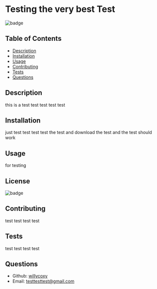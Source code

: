# Testing the very best Test

  
  ![badge](https://img.shields.io/badge/license-MIT-blue)
    

  ## Table of Contents 
  * [Description](#description)
  * [Installation](#installation)
  * [Usage](#usage)
  * [Contributing](#contributing)
  * [Tests](#tests)
  * [Questions](#questions)
  
  ## Description 
  this is a test test test test test

  ## Installation
  just test test test test the test and download the test and the test should work 

  ## Usage
  for testing 
 
  ## License
  
  ![badge](https://img.shields.io/badge/license-MIT-blue)
    
  
   
  

  ## Contributing 
  test test test test 

  ## Tests
  test test test test

  ## Questions 
  * Github: [willycoxy](https://github.com/willycoxy)
  * Email: [testtesttest@gmail.com](mailto:testtesttest@gmail.com)
